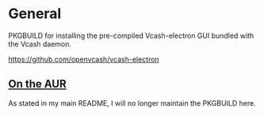 # General
PKGBUILD for installing the pre-compiled Vcash-electron GUI bundled with the Vcash daemon.

https://github.com/openvcash/vcash-electron

## [On the AUR](https://aur.archlinux.org/packages/vcash-electron-bin/)
As stated in my main README, I will no longer maintain the PKGBUILD here.
